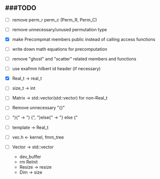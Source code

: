 ###TODO
-------------
- [ ] remove perm_r perm_c (Perm_R, Perm_C)
- [ ] remove unnecessary/unused permutation type
- [x] make Precompmat members public instead of calling access functions
- [ ] write down math equations for precomputation
- [ ] remove "ghost" and "scatter" related members and functions
- [ ] use exafmm hilbert id header (if necessary)

- [x] Real_t -> real_t
- [ ] size_t -> int
- [ ] Matrix -> std::vector(std::vector) for non-Real_t
- [ ] Remove unnecessary "{}"
- [ ] "){" -> ") {", "}else{" -> "} else {"
- [ ] template -> Real_t
- [ ] vec.h <- kernel, fmm_tree
- [ ] Vector -> std::vector
  - dev_buffer
  - rm ReInit
  - Resize -> resize
  - Dim -> size
